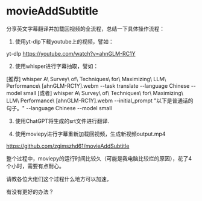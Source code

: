 # movieAddSubtitle

分享英文字幕翻译并加载回视频的全流程，总结一下具体操作流程：

1.  使用yt-dlp下载youtube上的视频，譬如：

yt-dlp https://youtube.com/watch?v=ahnGLM-RC1Y

2. 使用whisper进行字幕抽取，譬如：

[推荐] whisper A\ Survey\ of\ Techniques\ for\ Maximizing\ LLM\ Performance\ [ahnGLM-RC1Y].webm --task translate --language Chinese --model small
[或者] whisper A\ Survey\ of\ Techniques\ for\ Maximizing\ LLM\ Performance\ \[ahnGLM-RC1Y\].webm --initial_prompt "以下是普通话的句子。" --language Chinese --model small

3. 使用ChatGPT将生成的srt文件进行翻译.

4. 使用moviepy进行字幕重新加载回视频，生成新视频output.mp4

https://github.com/zgimszhd61/movieAddSubtitle

整个过程中，moviepy的运行时间比较久（可能是我电脑比较烂的原因），花了4个小时，需要有点耐心。

请教各位大佬们这个过程什么地方可以加速，

有没有更好的办法？
